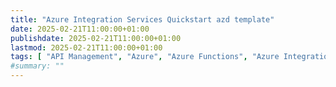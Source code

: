 ```yaml
---
title: "Azure Integration Services Quickstart azd template"
date: 2025-02-21T11:00:00+01:00
publishdate: 2025-02-21T11:00:00+01:00
lastmod: 2025-02-21T11:00:00+01:00
tags: [ "API Management", "Azure", "Azure Functions", "Azure Integration Services", "azd", "Bicep", "Event Hub", "Infra as Code", "Logic Apps", "Service Bus" ]
#summary: ""
---
```


